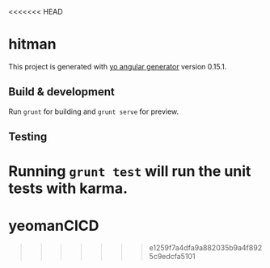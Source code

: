 <<<<<<< HEAD
# hitman

This project is generated with [yo angular generator](https://github.com/yeoman/generator-angular)
version 0.15.1.

## Build & development

Run `grunt` for building and `grunt serve` for preview.

## Testing

Running `grunt test` will run the unit tests with karma.
=======
# yeomanCICD
>>>>>>> e1259f7a4dfa9a882035b9a4f8925c9edcfa5101
